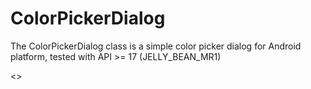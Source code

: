 # ColorPickerDialog

The ColorPickerDialog class is a simple color picker dialog for Android platform, tested with API >= 17 (JELLY_BEAN_MR1)

<<description to be added>>
